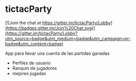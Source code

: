 # tictacParty
[![Join the chat at https://gitter.im/tictacParty/Lobby](https://badges.gitter.im/Join%20Chat.svg)](https://gitter.im/tictacParty/Lobby?utm_source=badge&utm_medium=badge&utm_campaign=pr-badge&utm_content=badge)


<p>App para llevar una cuenta de las partidas ganadas</p>




<ul>
  <li>Perfiles de usuario</li>
  <li>Ranquin de jugadores</li>
  <li>mejores jugadas</li>
</ul>
